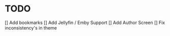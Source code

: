 # TODO
[] Add bookmarks
[] Add Jellyfin / Emby Support
[] Add Author Screen
[] Fix inconsistency's in theme